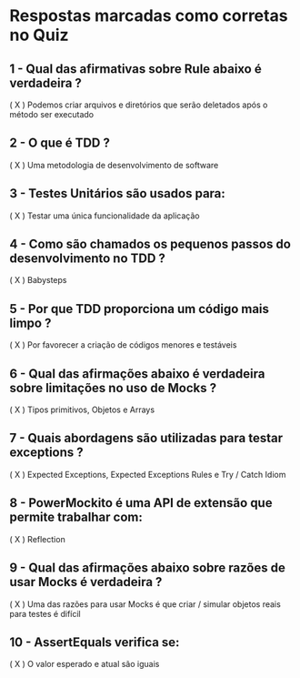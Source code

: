 # Respostas marcadas como corretas no Quiz

## 1 - Qual das afirmativas sobre Rule abaixo é verdadeira ?

( X ) Podemos criar arquivos e diretórios que serão deletados após o método ser executado

## 2 - O que é TDD ?

( X ) Uma metodologia de desenvolvimento de software

## 3 - Testes Unitários são usados para: 

( X ) Testar uma única funcionalidade da aplicação

## 4 - Como são chamados os pequenos passos do desenvolvimento no TDD ?

( X ) Babysteps

## 5 - Por que TDD proporciona um código mais limpo ?

( X ) Por favorecer a criação de códigos menores e testáveis

## 6 - Qual das afirmações abaixo é verdadeira sobre limitações no uso de Mocks ?

( X ) Tipos primitivos, Objetos e Arrays

## 7 - Quais abordagens são utilizadas para testar exceptions ?

( X ) Expected Exceptions, Expected Exceptions Rules e Try / Catch Idiom

## 8 - PowerMockito é uma API de extensão que permite trabalhar com:

( X ) Reflection

## 9 - Qual das afirmações abaixo sobre razões de usar Mocks é verdadeira ?

( X ) Uma das razões para usar Mocks é que criar / simular objetos reais para testes é difícil

## 10 - AssertEquals verifica se:

( X ) O valor esperado e atual são iguais